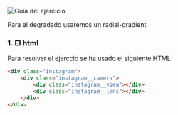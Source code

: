 ![Guía del ejercicio](assets/guia-ejercicio-2.png)

Para el degradado usaremos un radial-gradient

### 1. El html
Para resolver el ejerccio se ha usado el siguiente HTML
```html
<div class="instagram">
	<div class="instagram__camera">
		<div class="instagram__view"></div>
		<div class="instagram__lens"></div>
	</div>
</div>
```
